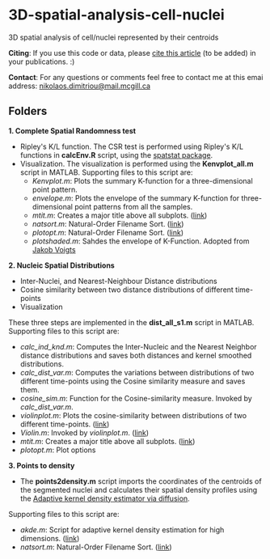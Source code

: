 # 3D-spatial-analysis-cell-nuclei
3D spatial analysis of cell/nuclei represented by their centroids

**Citing**: If you use this code or data, please [cite this article]( ) (to be added) in your publications. :)   

**Contact**: For any questions or comments feel free to contact me at this emai address: nikolaos.dimitriou@mail.mcgill.ca

## Folders

**1. Complete Spatial Randomness test**
* Ripley's K/L function. The CSR test is performed using Ripley's K/L functions in **calcEnv.R** script, using the [spatstat package](https://spatstat.org/).
* Visualization. The visualization is performed using the **Kenvplot_all.m** script in MATLAB. 
  Supporting files to this script are:
  * *Kenvplot.m*: Plots the summary K-function for a three-dimensional point pattern. 
  * *envelope.m*: Plots the envelope of the summary K-function for three-dimensional point patterns from all the samples.
  * *mtit.m*: Creates a major title above all subplots. ([link](https://www.mathworks.com/matlabcentral/fileexchange/3218-mtit-a-pedestrian-major-title-creator))
  * *natsort.m*: Natural-Order Filename Sort. ([link](https://www.mathworks.com/matlabcentral/fileexchange/47434-natural-order-filename-sort))
  * *plotopt.m*: Natural-Order Filename Sort. ([link](https://www.mathworks.com/matlabcentral/fileexchange/47434-natural-order-filename-sort))
  * *plotshaded.m*: Sahdes the envelope of K-Function. Adopted from [Jakob Voigts](http://jvoigts.scripts.mit.edu/blog/nice-shaded-plots/)

**2. Nucleic Spatial Distributions**
* Inter-Nuclei, and Nearest-Neighbour Distance distributions
* Cosine similarity between two distance distributions of different time-points
* Visualization

These three steps are implemented in the **dist_all_s1.m** script in MATLAB. Supporting files to this script are:
* *calc_ind_knd.m*: Computes the Inter-Nucleic and the Nearest Neighbor distance distributions and saves both distances and kernel smoothed distributions.
* *calc_dist_var.m*: Computes the variations between distributions of two different time-points using the Cosine similarity measure and saves them.
* *cosine_sim.m*: Function for the Cosine-similarity measure. Invoked by *calc_dist_var.m*.
* *violinplot.m*: Plots the cosine-similarity between distributions of two different time-points. ([link](https://github.com/bastibe/Violinplot-Matlab))
* *Violin.m*: Invoked by *violinplot.m*. ([link](https://github.com/bastibe/Violinplot-Matlab))
* *mtit.m*: Creates a major title above all subplots. ([link](https://www.mathworks.com/matlabcentral/fileexchange/3218-mtit-a-pedestrian-major-title-creator))
* *plotopt.m*: Plot options


**3. Points to density**
* The **points2density.m** script imports the coordinates of the centroids of the segmented nuclei and calculates their spatial density profiles using the [Adaptive kernel density estimator via diffusion](https://people.smp.uq.edu.au/DirkKroese/ps/AOS799.pdf).

Supporting files to this script are:
* *akde.m*: Script for adaptive kernel density estimation for high dimensions. ([link](https://www.mathworks.com/matlabcentral/fileexchange/58312-kernel-density-estimator-for-high-dimensions))
* *natsort.m*: Natural-Order Filename Sort. ([link](https://www.mathworks.com/matlabcentral/fileexchange/47434-natural-order-filename-sort))

